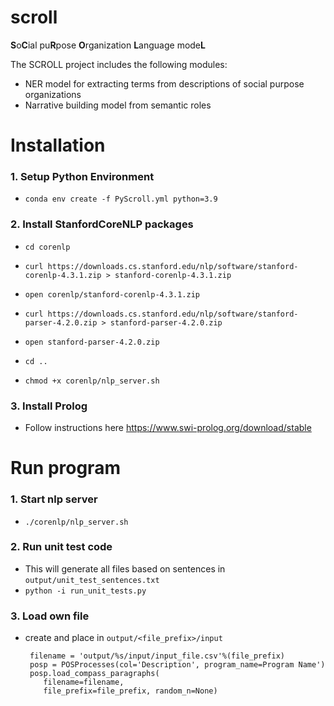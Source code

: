 # scroll
**S**o**C**ial pu**R**pose **O**rganization **L**anguage mode**L**


The SCROLL project includes the following modules:
- NER model for extracting terms from descriptions of social purpose organizations
- Narrative building model from semantic roles



# Installation
### 1. Setup Python Environment
  - `conda env create -f PyScroll.yml python=3.9`

### 2. Install StanfordCoreNLP packages
  - `cd corenlp`
  - `curl https://downloads.cs.stanford.edu/nlp/software/stanford-corenlp-4.3.1.zip > stanford-corenlp-4.3.1.zip`
  - `open corenlp/stanford-corenlp-4.3.1.zip`
  - `curl https://downloads.cs.stanford.edu/nlp/software/stanford-parser-4.2.0.zip > stanford-parser-4.2.0.zip`
  - `open stanford-parser-4.2.0.zip`
  - `cd ..`

  - `chmod +x corenlp/nlp_server.sh`


### 3. Install Prolog
- Follow instructions here <https://www.swi-prolog.org/download/stable>



# Run program
### 1. Start nlp server
- `./corenlp/nlp_server.sh`

### 2. Run unit test code
- This will generate all files based on sentences in `output/unit_test_sentences.txt`
- `python -i run_unit_tests.py`

### 3. Load own file 
- create and place in `output/<file_prefix>/input`

       filename = 'output/%s/input/input_file.csv'%(file_prefix)
       posp = POSProcesses(col='Description', program_name=Program Name')
       posp.load_compass_paragraphs(
          filename=filename,
          file_prefix=file_prefix, random_n=None)
